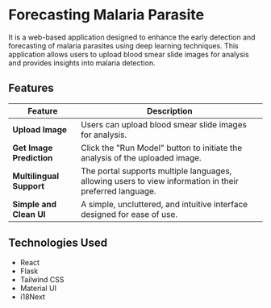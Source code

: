 # Forecasting Malaria Parasite

It is a web-based application designed to enhance the early detection and forecasting of malaria parasites using deep learning techniques. This application allows users to upload blood smear slide images for analysis and provides insights into malaria detection.


## Features

| Feature                     | Description                                                                                         |
|-----------------------------|-----------------------------------------------------------------------------------------------------|
| **Upload Image**            | Users can upload blood smear slide images for analysis.                                  |
| **Get Image Prediction**     | Click the "Run Model" button to initiate the analysis of the uploaded image. |
| **Multilingual Support**     | The portal supports multiple languages, allowing users to view information in their preferred language. |
| **Simple and Clean UI**     | A simple, uncluttered, and intuitive interface designed for ease of use.                           |

## Technologies Used
<ul>
  <li>React</li>
  <li>Flask</li>
  <li>Tailwind CSS</li>
  <li>Material UI</li>
  <li>i18Next</li>
</ul>

